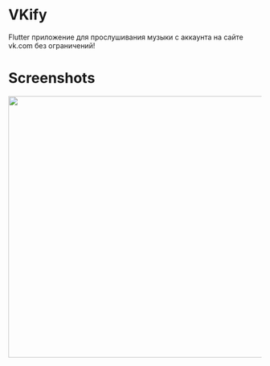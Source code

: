# VKify

Flutter приложение для прослушивания музыки с аккаунта на сайте vk.com без ограничений!

# Screenshots

<img src="screenshots/auth2.png" height="520px">